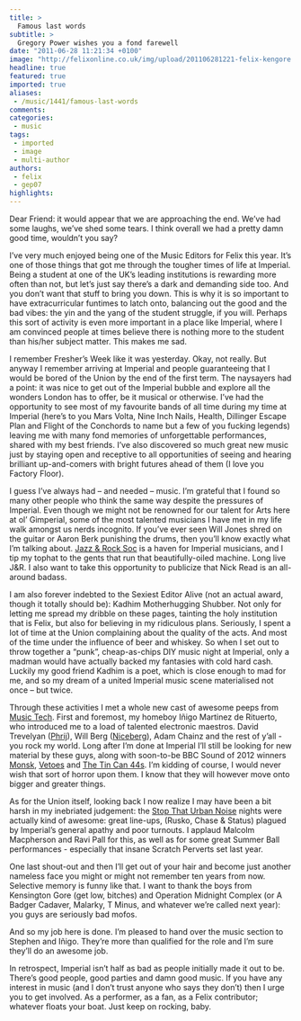 ```yaml
---
title: >
  Famous last words
subtitle: >
  Gregory Power wishes you a fond farewell
date: "2011-06-28 11:21:34 +0100"
image: "http://felixonline.co.uk/img/upload/201106281221-felix-kengore.jpg"
headline: true
featured: true
imported: true
aliases:
 - /music/1441/famous-last-words
comments:
categories:
 - music
tags:
 - imported
 - image
 - multi-author
authors:
 - felix
 - gep07
highlights:
---
```


Dear Friend: it would appear that we are approaching the end. We’ve had some laughs, we’ve shed some tears. I think overall we had a pretty damn good time, wouldn’t you say?

I’ve very much enjoyed being one of the Music Editors for Felix this year. It’s one of those things that got me through the tougher times of life at Imperial. Being a student at one of the UK’s leading institutions is rewarding more often than not, but let’s just say there’s a dark and demanding side too. And you don’t want that stuff to bring you down. This is why it is so important to have extracurricular funtimes to latch onto, balancing out the good and the bad vibes: the yin and the yang of the student struggle, if you will. Perhaps this sort of activity is even more important in a place like Imperial, where I am convinced people at times believe there is nothing more to the student than his/her subject matter. This makes me sad.

I remember Fresher’s Week like it was yesterday. Okay, not really. But anyway I remember arriving at Imperial and people guaranteeing that I would be bored of the Union by the end of the first term. The naysayers had a point: it was nice to get out of the Imperial bubble and explore all the wonders London has to offer, be it musical or otherwise. I’ve had the opportunity to see most of my favourite bands of all time during my time at Imperial (here’s to you Mars Volta, Nine Inch Nails, Health, Dillinger Escape Plan and Flight of the Conchords to name but a few of you fucking legends) leaving me with many fond memories of unforgettable performances, shared with my best friends. I’ve also discovered so much great new music just by staying open and receptive to all opportunities of seeing and hearing brilliant up-and-comers with bright futures ahead of them (I love you Factory Floor).

I guess I’ve always had – and needed – music. I’m grateful that I found so many other people who think the same way despite the pressures of Imperial. Even though we might not be renowned for our talent for Arts here at ol’ Gimperial, some of the most talented musicians I have met in my life walk amongst us nerds incognito. If you’ve ever seen Will Jones shred on the guitar or Aaron Berk punishing the drums, then you’ll know exactly what I’m talking about. [Jazz & Rock Soc](http://www.union.ic.ac.uk/arts/jazzrock/) is a haven for Imperial musicians, and I tip my tophat to the gents that run that beautifully-oiled machine. Long live J&R. I also want to take this opportunity to publicize that Nick Read is an all-around badass.

I am also forever indebted to the Sexiest Editor Alive (not an actual award, though it totally should be): Kadhim Motherhugging Shubber. Not only for letting me spread my dribble on these pages, tainting the holy institution that is Felix, but also for believing in my ridiculous plans. Seriously, I spent a lot of time at the Union complaining about the quality of the acts. And most of the time under the influence of beer and whiskey. So when I set out to throw together a “punk”, cheap-as-chips DIY music night at Imperial, only a madman would have actually backed my fantasies with cold hard cash. Luckily my good friend Kadhim is a poet, which is close enough to mad for me, and so my dream of a united Imperial music scene materialised not once – but twice.

Through these activities I met a whole new cast of awesome peeps from [Music Tech](http://www.imperialcollegeunion.org/clubs-and-societies/a-to-z/m/music-tech/). First and foremost, my homeboy Iñigo Martinez de Rituerto, who introduced me to a load of talented electronic maestros. David Trevelyan ([Phrij](http://soundcloud.com/phrij)), Will Berg ([Niceberg](http://felixonline.co.uk/music/1366/bloops-razzes-and-buzzes/)), Adam Chainz and the rest of y’all - you rock my world. Long after I’m done at Imperial I’ll still be looking for new material by these guys, along with soon-to-be BBC Sound of 2012 winners [Monsk](http://soundcloud.com/user3090840), [Vetoes](http://felixonline.co.uk/music/698/balls-out-rock-at-1902-/) and [The Tin Can 44s](http://felixonline.co.uk/music/834/tin-cans-talkin-blues/). I’m kidding of course, I would never wish that sort of horror upon them. I know that they will however move onto bigger and greater things.

As for the Union itself, looking back I now realize I may have been a bit harsh in my inebriated judgement: the [Stop That Urban Noise](https://www.facebook.com/group.php?gid=49430345722) nights were actually kind of awesome: great line-ups, (Rusko, Chase & Status) plagued by Imperial’s general apathy and poor turnouts. I applaud Malcolm Macpherson and Ravi Pall for this, as well as for some great Summer Ball performances - especially that insane Scratch Perverts set last year.

One last shout-out and then I’ll get out of your hair and become just another nameless face you might or might not remember ten years from now. Selective memory is funny like that. I want to thank the boys from Kensington Gore (get low, bitches) and Operation Midnight Complex (or A Badger Cadaver, Malarky, T Minus, and whatever we’re called next year): you guys are seriously bad mofos.

And so my job here is done. I’m pleased to hand over the music section to Stephen and Iñigo. They’re more than qualified for the role and I’m sure they’ll do an awesome job.

In retrospect, Imperial isn’t half as bad as people initially made it out to be. There’s good people, good parties and damn good music. If you have any interest in music (and I don’t trust anyone who says they don’t) then I urge you to get involved. As a performer, as a fan, as a Felix contributor; whatever floats your boat. Just keep on rocking, baby.
